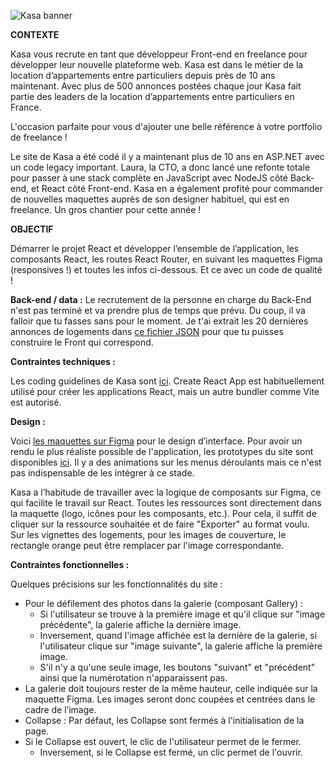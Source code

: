 ![Kasa banner](https://user.oc-static.com/upload/2022/06/24/16560899769906_FR_811_P8_Banner-Kasa%20%281%29.png)

__CONTEXTE__

Kasa vous recrute en tant que développeur Front-end en freelance pour développer leur nouvelle plateforme web. Kasa est dans le métier de la location d’appartements entre particuliers depuis près de 10 ans maintenant. Avec plus de 500 annonces postées chaque jour Kasa fait partie des leaders de la location d’appartements entre particuliers en France.

L'occasion parfaite pour vous d'ajouter une belle référence à votre portfolio de freelance !

Le site de Kasa a été codé il y a maintenant plus de 10 ans en ASP.NET avec un code legacy important. Laura, la CTO, a donc lancé une refonte totale pour passer à une stack complète en JavaScript avec NodeJS côté Back-end, et React côté Front-end. Kasa en a également profité pour commander de nouvelles maquettes auprès de son designer habituel, qui est en freelance. Un gros chantier pour cette année !

__OBJECTIF__

Démarrer le projet React et développer l’ensemble de l’application, les composants React, les routes React Router, en suivant les maquettes Figma (responsives !) et toutes les infos ci-dessous. Et ce avec un code de qualité !

__Back-end / data :__ Le recrutement de la personne en charge du Back-End n'est pas terminé et va prendre plus de temps que prévu. Du coup, il va falloir que tu fasses sans pour le moment. Je t'ai extrait les 20 dernières annonces de logements dans [ce fichier JSON](https://s3-eu-west-1.amazonaws.com/course.oc-static.com/projects/Front-End+V2/P9+React+1/logements.json) pour que tu puisses construire le Front qui correspond.

__Contraintes techniques :__

Les coding guidelines de Kasa sont [ici](https://course.oc-static.com/projects/Front-End+V2/P9+React+1/Coding+guidelines+Kasa+FR.pdf). Create React App est habituellement utilisé pour créer les applications React, mais un autre bundler comme Vite est autorisé.

__Design :__

Voici [les maquettes sur Figma](https://www.figma.com/file/qEno0LwL4ZLkWyeY59kxp1/UI-Design-Kasa-FR?type=design&node-id=0-1&mode=design&t=BeorNz9YLHk4zv3O-0) pour le design d’interface. Pour avoir un rendu le plus réaliste possible de l'application, les prototypes du site sont disponibles [ici](https://www.figma.com/proto/qEno0LwL4ZLkWyeY59kxp1/UI-Design-Kasa-FR?type=design&node-id=3-0&scaling=scale-down-width&page-id=0%3A1&starting-point-node-id=3%3A0&show-proto-sidebar=1). Il y a des animations sur les menus déroulants mais ce n'est pas indispensable de les intégrer à ce stade.

Kasa a l’habitude de travailler avec la logique de composants sur Figma, ce qui facilite le travail sur React. Toutes les ressources sont directement dans la maquette (logo, icônes pour les composants, etc.). Pour cela, il suffit de cliquer sur la ressource souhaitée et de faire "Exporter" au format voulu. Sur les vignettes des logements, pour les images de couverture, le rectangle orange peut être remplacer par l'image correspondante.

__Contraintes fonctionnelles :__

Quelques précisions sur les fonctionnalités du site :

- Pour le défilement des photos dans la galerie (composant Gallery) :
    - Si l'utilisateur se trouve à la première image et qu'il clique sur "image précédente", la galerie affiche la dernière image.
    - Inversement, quand l'image affichée est la dernière de la galerie, si l'utilisateur clique sur "image suivante", la galerie affiche la première image.
    - S'il n'y a qu'une seule image, les boutons "suivant" et "précédent" ainsi que la numérotation n'apparaissent pas.
- La galerie doit toujours rester de la même hauteur, celle indiquée sur la maquette Figma. Les images seront donc coupées et centrées dans le cadre de l’image.
- Collapse : Par défaut, les Collapse sont fermés à l'initialisation de la page.
- Si le Collapse est ouvert, le clic de l'utilisateur permet de le fermer.
    - Inversement, si le Collapse est fermé, un clic permet de l'ouvrir.

